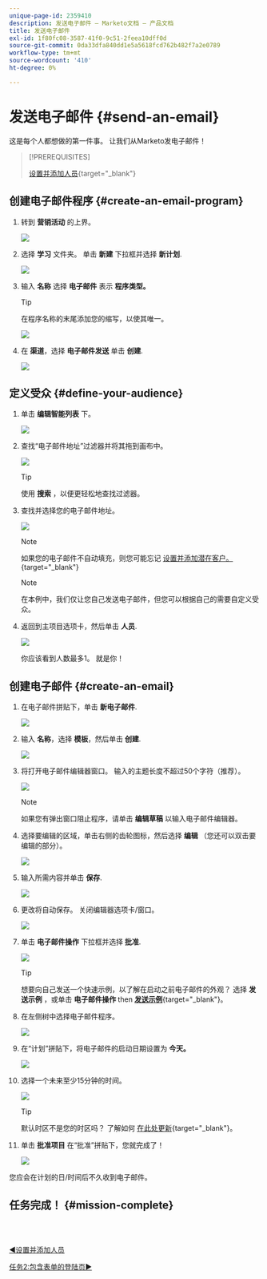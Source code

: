 ```yaml
---
unique-page-id: 2359410
description: 发送电子邮件 — Marketo文档 — 产品文档
title: 发送电子邮件
exl-id: 1f80fc08-3587-41f0-9c51-2feea10dff0d
source-git-commit: 0da33dfa840dd1e5a5618fcd762b482f7a2e0789
workflow-type: tm+mt
source-wordcount: '410'
ht-degree: 0%

---
```


# 发送电子邮件 {#send-an-email}

这是每个人都想做的第一件事。 让我们从Marketo发电子邮件！

>[!PREREQUISITES]
>
>[设置并添加人员](/help/marketo/getting-started/quick-wins/get-set-up-and-add-a-person.md){target=&quot;_blank&quot;}

## 创建电子邮件程序 {#create-an-email-program}

1. 转到 **营销活动** 的上界。

   ![](assets/one-1.png)

1. 选择 **学习** 文件夹。 单击 **新建** 下拉框并选择 **新计划**.

   ![](assets/two-1.png)

1. 输入 **名称** 选择 **电子邮件** 表示 **程序类型。**

   >[!TIP]
   >
   >在程序名称的末尾添加您的缩写，以使其唯一。

   ![](assets/three.png)

1. 在 **渠道**，选择 **电子邮件发送** 单击 **创建**.

   ![](assets/image2015-3-2-16-3a25-3a18.png)

## 定义受众 {#define-your-audience}

1. 单击 **编辑智能列表** 下。

   ![](assets/five.png)

1. 查找“电子邮件地址”过滤器并将其拖到画布中。

   ![](assets/six.png)

   >[!TIP]
   >
   >使用 **搜索** ，以便更轻松地查找过滤器。

1. 查找并选择您的电子邮件地址。

   ![](assets/seven-1.png)

   >[!NOTE]
   >
   >如果您的电子邮件不自动填充，则您可能忘记 [设置并添加潜在客户。](/help/marketo/getting-started/quick-wins/get-set-up-and-add-a-person.md){target=&quot;_blank&quot;}

   >[!NOTE]
   >
   >在本例中，我们仅让您自己发送电子邮件，但您可以根据自己的需要自定义受众。

1. 返回到主项目选项卡，然后单击 **人员**.

   ![](assets/refresh-icon.png)

   你应该看到人数最多1。 就是你！

## 创建电子邮件 {#create-an-email}

1. 在电子邮件拼贴下，单击 **新电子邮件**.

   ![](assets/image2014-9-8-15-3a10-3a47.png)

1. 输入 **名称**，选择 **模板**，然后单击 **创建**.

   ![](assets/ten-1.png)

1. 将打开电子邮件编辑器窗口。 输入的主题长度不超过50个字符（推荐）。

   ![](assets/eleven.png)

   >[!NOTE]
   >
   >如果您有弹出窗口阻止程序，请单击 **编辑草稿** 以输入电子邮件编辑器。

1. 选择要编辑的区域，单击右侧的齿轮图标，然后选择 **编辑** （您还可以双击要编辑的部分）。

   ![](assets/twelve.png)

1. 输入所需内容并单击 **保存**.

   ![](assets/thirteen.png)

1. 更改将自动保存。 关闭编辑器选项卡/窗口。

   ![](assets/fourteen.png)

1. 单击 **电子邮件操作** 下拉框并选择 **批准**.

   ![](assets/fifteen.png)

   >[!TIP]
   >
   >想要向自己发送一个快速示例，以了解在启动之前电子邮件的外观？ 选择 **发送示例** ，或单击 **电子邮件操作** then [**发送示例**](/help/marketo/product-docs/email-marketing/general/creating-an-email/send-a-sample-email.md){target=&quot;_blank&quot;}。

1. 在左侧树中选择电子邮件程序。

   ![](assets/sixteen.png)

1. 在“计划”拼贴下，将电子邮件的启动日期设置为 **今天。**

   ![](assets/image2014-9-8-15-3a13-3a11.png)

1. 选择一个未来至少15分钟的时间。

   ![](assets/image2014-9-8-15-3a13-3a25.png)

   >[!TIP]
   >
   >默认时区不是您的时区吗？ 了解如何 [在此处更新](/help/marketo/product-docs/administration/settings/select-your-language-locale-and-time-zone.md){target=&quot;_blank&quot;}。

1. 单击 **批准项目** 在“批准”拼贴下，您就完成了！

   ![](assets/image2014-9-8-15-3a13-3a34.png)

您应会在计划的日/时间后不久收到电子邮件。

## 任务完成！ {#mission-complete}

<br> 

[◄设置并添加人员](/help/marketo/getting-started/quick-wins/get-set-up-and-add-a-person.md)

[任务2:包含表单的登陆页►](/help/marketo/getting-started/quick-wins/landing-page-with-a-form.md)
